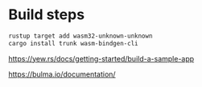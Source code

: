 # Build steps

```sh
rustup target add wasm32-unknown-unknown
cargo install trunk wasm-bindgen-cli
```

https://yew.rs/docs/getting-started/build-a-sample-app

https://bulma.io/documentation/
